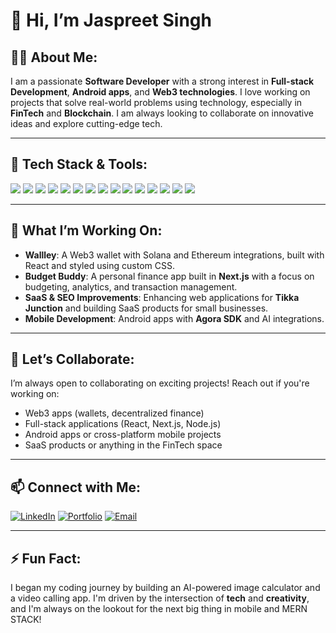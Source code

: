 # 👋 Hi, I’m Jaspreet Singh 

## 👨‍💻 About Me:
I am a passionate **Software Developer** with a strong interest in **Full-stack Development**, **Android apps**, and **Web3 technologies**. I love working on projects that solve real-world problems using technology, especially in **FinTech** and **Blockchain**. I am always looking to collaborate on innovative ideas and explore cutting-edge tech.

---

## 🔧 Tech Stack & Tools:

<p align="left">
  <img src="https://img.shields.io/badge/Java-007396?style=for-the-badge&logo=java&logoColor=white" />
  <img src="https://img.shields.io/badge/Kotlin-0095D5?style=for-the-badge&logo=kotlin&logoColor=white" />
  <img src="https://img.shields.io/badge/JavaScript-F7DF1E?style=for-the-badge&logo=javascript&logoColor=black" />
  <img src="https://img.shields.io/badge/TypeScript-3178C6?style=for-the-badge&logo=typescript&logoColor=white" />
  <img src="https://img.shields.io/badge/React-61DAFB?style=for-the-badge&logo=react&logoColor=black" />
  <img src="https://img.shields.io/badge/Next.js-000000?style=for-the-badge&logo=nextdotjs&logoColor=white" />
  <img src="https://img.shields.io/badge/Node.js-339933?style=for-the-badge&logo=nodedotjs&logoColor=white" />
  <img src="https://img.shields.io/badge/Express.js-000000?style=for-the-badge&logo=express&logoColor=white" />
  <img src="https://img.shields.io/badge/MongoDB-47A248?style=for-the-badge&logo=mongodb&logoColor=white" />
  <img src="https://img.shields.io/badge/PostgreSQL-336791?style=for-the-badge&logo=postgresql&logoColor=white" />
  <img src="https://img.shields.io/badge/Tailwind_CSS-38B2AC?style=for-the-badge&logo=tailwind-css&logoColor=white" />
  <img src="https://img.shields.io/badge/Docker-2496ED?style=for-the-badge&logo=docker&logoColor=white" />
  <img src="https://img.shields.io/badge/Firebase-FFCA28?style=for-the-badge&logo=firebase&logoColor=black" />
  <img src="https://img.shields.io/badge/Web3.js-F16822?style=for-the-badge&logo=web3.js&logoColor=white" />
  <img src="https://img.shields.io/badge/Solana-00FFA3?style=for-the-badge&logo=solana&logoColor=black" />
</p>

---

## 🚀 What I’m Working On:
- **Wallley**: A Web3 wallet with Solana and Ethereum integrations, built with React and styled using custom CSS.
- **Budget Buddy**: A personal finance app built in **Next.js** with a focus on budgeting, analytics, and transaction management.
- **SaaS & SEO Improvements**: Enhancing web applications for **Tikka Junction** and building SaaS products for small businesses.
- **Mobile Development**: Android apps with **Agora SDK** and AI integrations.

---

## 💬 Let’s Collaborate:
I’m always open to collaborating on exciting projects! Reach out if you're working on:
- Web3 apps (wallets, decentralized finance)
- Full-stack applications (React, Next.js, Node.js)
- Android apps or cross-platform mobile projects
- SaaS products or anything in the FinTech space

---

## 📫 Connect with Me:

[![LinkedIn](https://img.shields.io/badge/LinkedIn-0077B5?style=for-the-badge&logo=linkedin&logoColor=white)](https://www.linkedin.com/in/jaspreetsingh5571b2a4)
[![Portfolio](https://img.shields.io/badge/Portfolio-0055FF?style=for-the-badge&logo=framer&logoColor=white)](https://jaspreetsingh.framer.website)
[![Email](https://img.shields.io/badge/Email-D14836?style=for-the-badge&logo=gmail&logoColor=white)](mailto:jsingh252003@gmail.com)

---

## ⚡ Fun Fact:
I began my coding journey by building an AI-powered image calculator and a video calling app. I'm driven by the intersection of **tech** and **creativity**, and I'm always on the lookout for the next big thing in mobile and MERN STACK!
